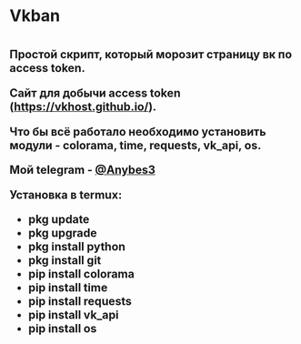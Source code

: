 <h1>Vkban<h1>

  
  <div style="font-size:70%;">Простой скрипт, который морозит страницу вк по access token.

  Сайт для добычи access token (https://vkhost.github.io/).

  Что бы всё работало необходимо установить модули - colorama, time, requests, vk_api, os.

  Мой telegram - [@Anybes3](https://t.me/Anybes3)

  Установка в termux:
    <ul>
      <li>pkg update</li>
      <li>pkg upgrade</li>
      <li>pkg install python</li>
      <li>pkg install git</li>
      <li>pip install colorama</li>
      <li>pip install time</li>
      <li>pip install requests</li>
      <li>pip install vk_api</li>
      <li>pip install os</li>
    </ul>
    </div>
